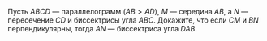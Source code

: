 Пусть $ABCD$ — параллелограмм $(AB>AD)$, $M$ — середина $AB$, а $N$ — пересечение $CD$ и биссектрисы угла $ABC$. Докажите, что если $CM$ и $BN$ перпендикулярны, тогда $AN$ — биссектриса угла $DAB$.